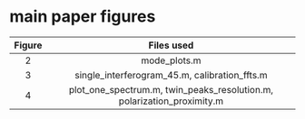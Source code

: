 # main paper figures

| Figure | Files used |
| :---: | :---: |
| 2 | mode_plots.m |
| 3 | single_interferogram_45.m, calibration_ffts.m |
| 4 | plot_one_spectrum.m, twin_peaks_resolution.m, polarization_proximity.m |